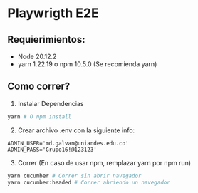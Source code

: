 # Playwrigth E2E

## Requierimientos:
- Node 20.12.2
- yarn 1.22.19 o npm 10.5.0 (Se recomienda yarn)
  
## Como correr?
1. Instalar Dependencias
```bash
yarn # O npm install
```

2. Crear archivo .env con la siguiente info:
```
ADMIN_USER='md.galvan@uniandes.edu.co'
ADMIN_PASS='Grupo16!@123123'
```

3. Correr (En caso de usar npm, remplazar yarn por npm run)
```bash
yarn cucumber # Correr sin abrir navegador
yarn cucumber:headed # Correr abriendo un navegador
```